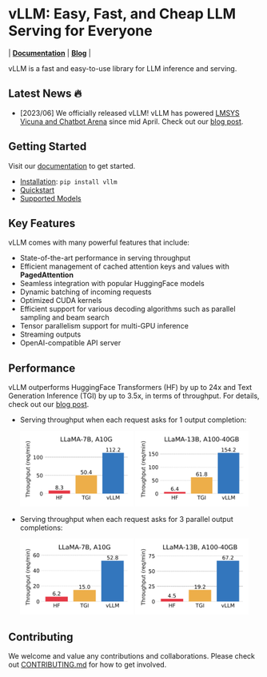 # vLLM: Easy, Fast, and Cheap LLM Serving for Everyone

| [**Documentation**](https://llm-serving-cacheflow.readthedocs-hosted.com/_/sharing/Cyo52MQgyoAWRQ79XA4iA2k8euwzzmjY?next=/en/latest/) | [**Blog**]() |

vLLM is a fast and easy-to-use library for LLM inference and serving.

## Latest News 🔥

- [2023/06] We officially released vLLM! vLLM has powered [LMSYS Vicuna and Chatbot Arena](https://chat.lmsys.org) since mid April. Check out our [blog post]().

## Getting Started

Visit our [documentation](https://llm-serving-cacheflow.readthedocs-hosted.com/_/sharing/Cyo52MQgyoAWRQ79XA4iA2k8euwzzmjY?next=/en/latest/) to get started.
- [Installation](https://llm-serving-cacheflow.readthedocs-hosted.com/_/sharing/Cyo52MQgyoAWRQ79XA4iA2k8euwzzmjY?next=/en/latest/getting_started/installation.html): `pip install vllm`
- [Quickstart](https://llm-serving-cacheflow.readthedocs-hosted.com/_/sharing/Cyo52MQgyoAWRQ79XA4iA2k8euwzzmjY?next=/en/latest/getting_started/quickstart.html)
- [Supported Models](https://llm-serving-cacheflow.readthedocs-hosted.com/_/sharing/Cyo52MQgyoAWRQ79XA4iA2k8euwzzmjY?next=/en/latest/models/supported_models.html)

## Key Features

vLLM comes with many powerful features that include:

- State-of-the-art performance in serving throughput
- Efficient management of cached attention keys and values with **PagedAttention**
- Seamless integration with popular HuggingFace models
- Dynamic batching of incoming requests
- Optimized CUDA kernels
- Efficient support for various decoding algorithms such as parallel sampling and beam search
- Tensor parallelism support for multi-GPU inference
- Streaming outputs
- OpenAI-compatible API server

## Performance

vLLM outperforms HuggingFace Transformers (HF) by up to 24x and Text Generation Inference (TGI) by up to 3.5x, in terms of throughput.
For details, check out our [blog post]().

- Serving throughput when each request asks for 1 output completion:
<p align="center">
  <img src="./assets/figures/perf_a10g_n1.png" width="45%">
  <img src="./assets/figures/perf_a100_n1.png" width="45%"> 
</p>

- Serving throughput when each request asks for 3 parallel output completions:
<p align="center">
  <img src="./assets/figures/perf_a10g_n3.png" width="45%">
  <img src="./assets/figures/perf_a100_n3.png" width="45%"> 
</p>

## Contributing

We welcome and value any contributions and collaborations.
Please check out [CONTRIBUTING.md](./CONTRIBUTING.md) for how to get involved.
